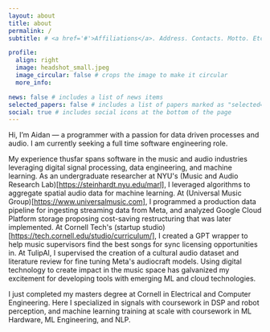```yaml
---
layout: about
title: about
permalink: /
subtitle: # <a href='#'>Affiliations</a>. Address. Contacts. Motto. Etc.

profile:
  align: right
  image: headshot_small.jpeg
  image_circular: false # crops the image to make it circular
  more_info:

news: false # includes a list of news items
selected_papers: false # includes a list of papers marked as "selected={true}"
social: true # includes social icons at the bottom of the page
---
```


Hi, I’m Aidan — a programmer with a passion for data driven processes and audio. I am currently seeking a full time software engineering role.

My experience thusfar spans software in the music and audio industries leveraging digital signal processing, data engineering, and machine learning. As an undergraduate researcher at NYU's (Music and Audio Research Lab)[https://steinhardt.nyu.edu/marl], I leveraged algorithms to aggregate spatial audio data for machine learning. At (Universal Music Group)[https://www.universalmusic.com], I programmed a production data pipeline for ingesting streaming data from Meta, and analyzed Google Cloud Platform storage proposing cost-saving restructuring that was later implemented. At Cornell Tech's (startup studio)[https://tech.cornell.edu/studio/curriculum/], I created a GPT wrapper to help music supervisors find the best songs for sync licensing opportunities in. At TulipAI, I supervised the creation of a cultural audio dataset and literature review for fine tuning Meta's audiocraft models. Using digital technology to create impact in the music space has galvanized my excitement for developing tools with emerging ML and cloud technologies.

I just completed my masters degree at Cornell in Electrical and Computer Engineering. Here I specialized in signals with coursework in DSP and robot perception, and machine learning training at scale with coursework in ML Hardware, ML Engineering, and NLP. 

<!-- Write your biography here. Tell the world about yourself. Link to your favorite [subreddit](http://reddit.com). You can put a picture in, too. The code is already in, just name your picture `prof_pic.jpg` and put it in the `img/` folder.

Put your address / P.O. box / other info right below your picture. You can also disable any of these elements by editing `profile` property of the YAML header of your `_pages/about.md`. Edit `_bibliography/papers.bib` and Jekyll will render your [publications page](/al-folio/publications/) automatically.

Link to your social media connections, too. This theme is set up to use [Font Awesome icons](https://fontawesome.com/) and [Academicons](https://jpswalsh.github.io/academicons/), like the ones below. Add your Facebook, Twitter, LinkedIn, Google Scholar, or just disable all of them. -->
